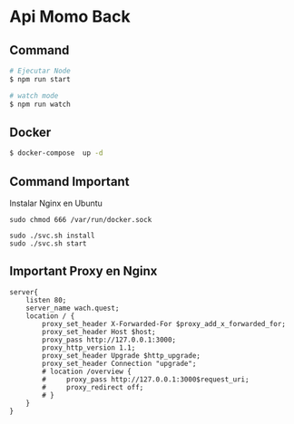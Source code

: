 # Api Momo Back

## Command
```bash
# Ejecutar Node
$ npm run start

# watch mode
$ npm run watch
```

## Docker
```bash
$ docker-compose  up -d
```

## Command Important
Instalar Nginx en Ubuntu
```
sudo chmod 666 /var/run/docker.sock

sudo ./svc.sh install
sudo ./svc.sh start
```


## Important Proxy en Nginx
```
server{
    listen 80;
    server_name wach.quest;
    location / {
        proxy_set_header X-Forwarded-For $proxy_add_x_forwarded_for;
        proxy_set_header Host $host;
        proxy_pass http://127.0.0.1:3000;
        proxy_http_version 1.1;
        proxy_set_header Upgrade $http_upgrade;
        proxy_set_header Connection "upgrade";
        # location /overview {
        #     proxy_pass http://127.0.0.1:3000$request_uri;
        #     proxy_redirect off;
        # }
    }
}
```
